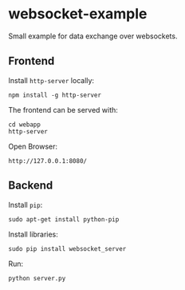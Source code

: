 # websocket-example
Small example for data exchange over websockets.

## Frontend

Install `http-server` locally:

    npm install -g http-server
    
The frontend can be served with:

    cd webapp
    http-server
    
Open Browser:

    http://127.0.0.1:8080/

## Backend

Install `pip`:

    sudo apt-get install python-pip 

Install libraries:

    sudo pip install websocket_server

Run:

    python server.py
